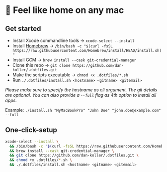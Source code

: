 # 🏡 Feel like home on any mac

## Get started

-   Install Xcode commandline tools -> `xcode-select --install`
-   Install [Homebrew](https://brew.sh/) -> `/bin/bash -c "$(curl -fsSL https://raw.githubusercontent.com/Homebrew/install/HEAD/install.sh)"`
-   Install GCM -> `brew install --cask git-credential-manager`
-   Clone this repo -> `git clone https://github.com/dan-koller/.dotfiles.git`
-   Make the scripts executable -> `chmod +x .dotfiles/*.sh`
-   Run `./.dotfiles/install.sh <hostname> <gitname> <gitemail>`

_Please make sure to specify the hostname as cli argument. The git details are optional. You can also provide a `--full` flag as 4th option to install all apps._

Example: `./install.sh "MyMacBookPro" "John Doe" "john.doe@example.com" --full`

## One-click-setup

```bash
xcode-select --install \
  && /bin/bash -c "$(curl -fsSL https://raw.githubusercontent.com/Homebrew/install/HEAD/install.sh)" \
  && brew install --cask git-credential-manager \
  && git clone https://github.com/dan-koller/.dotfiles.git \
  && chmod +x .dotfiles/*.sh \
  && ./.dotfiles/install.sh <hostname> <gitname> <gitemail>
```

